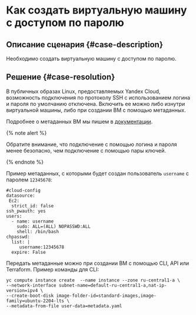 # Как создать виртуальную машину с доступом по паролю


## Описание сценария {#case-description}

Необходимо создать виртуальную машину с доступом по паролю.

## Решение {#case-resolution}

В публичных образах Linux, предоставляемых Yandex Cloud, возможность подключения по протоколу SSH с использованием логина и пароля по умолчанию отключена. Включить ее можно либо изнутри виртуальной машины, либо при создании ВМ с помощью метаданных.

Подробнее о метаданных ВМ мы пишем в [документации](../../../compute/concepts/vm-metadata).

{% note alert %}

Обратите внимание, что подключение с помощью логина и пароля менее безопасно, чем подключение с помощью пары ключей.

{% endnote %}

Пример метаданных, с которыми будет создан пользователь `username` с паролем `12345678`:
```
#cloud-config
datasource:
 Ec2:
  strict_id: false
ssh_pwauth: yes
users:
  - name: username
    sudo: ALL=(ALL) NOPASSWD:ALL
    shell: /bin/bash
chpasswd: 
  list: |
     username:12345678
  expire: False

```
Передать метаданные можно при создании ВМ с помощью CLI, API или Terraform. Пример команды для CLI:
```
yc compute instance create  --name instance --zone ru-central1-a \
--network-interface subnet-name=default-ru-central1-a,nat-ip-version=ipv4 \
--create-boot-disk image-folder-id=standard-images,image-family=ubuntu-2204-lts \
--metadata-from-file user-data=metadata.yaml
```
